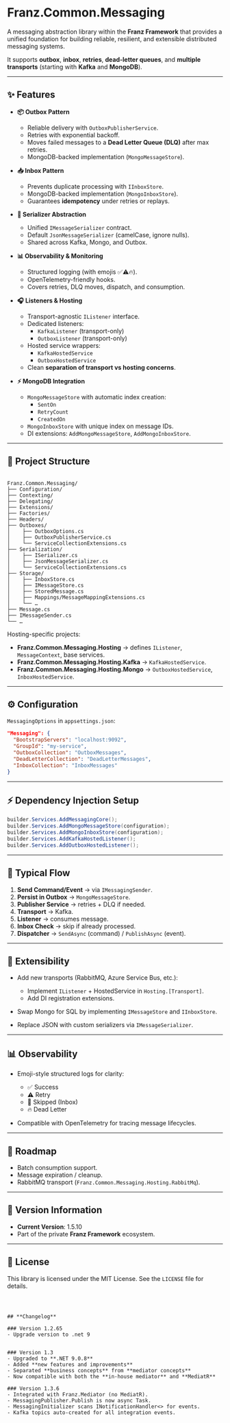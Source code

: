 ﻿
# Franz.Common.Messaging

A messaging abstraction library within the **Franz Framework** that provides a unified foundation for building reliable, resilient, and extensible distributed messaging systems.  

It supports **outbox**, **inbox**, **retries**, **dead-letter queues**, and **multiple transports** (starting with **Kafka** and **MongoDB**).

---

## ✨ Features

- **📦 Outbox Pattern**
  - Reliable delivery with `OutboxPublisherService`.
  - Retries with exponential backoff.
  - Moves failed messages to a **Dead Letter Queue (DLQ)** after max retries.
  - MongoDB-backed implementation (`MongoMessageStore`).

- **📥 Inbox Pattern**
  - Prevents duplicate processing with `IInboxStore`.
  - MongoDB-backed implementation (`MongoInboxStore`).
  - Guarantees **idempotency** under retries or replays.

- **🧩 Serializer Abstraction**
  - Unified `IMessageSerializer` contract.
  - Default `JsonMessageSerializer` (camelCase, ignore nulls).
  - Shared across Kafka, Mongo, and Outbox.

- **📊 Observability & Monitoring**
  - Structured logging (with emojis ✅⚠️🔥).
  - OpenTelemetry-friendly hooks.
  - Covers retries, DLQ moves, dispatch, and consumption.

- **🎧 Listeners & Hosting**
  - Transport-agnostic `IListener` interface.
  - Dedicated listeners:
    - `KafkaListener` (transport-only)
    - `OutboxListener` (transport-only)
  - Hosted service wrappers:
    - `KafkaHostedService`
    - `OutboxHostedService`
  - Clean **separation of transport vs hosting concerns**.

- **⚡ MongoDB Integration**
  - `MongoMessageStore` with automatic index creation:
    - `SentOn`
    - `RetryCount`
    - `CreatedOn`
  - `MongoInboxStore` with unique index on message IDs.
  - DI extensions: `AddMongoMessageStore`, `AddMongoInboxStore`.

---

## 📂 Project Structure

```

Franz.Common.Messaging/
├── Configuration/
├── Contexting/
├── Delegating/
├── Extensions/
├── Factories/
├── Headers/
├── Outboxes/
│    ├── OutboxOptions.cs
│    ├── OutboxPublisherService.cs
│    └── ServiceCollectionExtensions.cs
├── Serialization/
│    ├── ISerializer.cs
│    ├── JsonMessageSerializer.cs
│    └── ServiceCollectionExtensions.cs
├── Storage/
│    ├── InboxStore.cs
│    ├── IMessageStore.cs
│    ├── StoredMessage.cs
│    ├── Mappings/MessageMappingExtensions.cs
│    └── …
├── Message.cs
├── IMessageSender.cs
└── …

````

Hosting-specific projects:
- **Franz.Common.Messaging.Hosting** → defines `IListener`, `MessageContext`, base services.
- **Franz.Common.Messaging.Hosting.Kafka** → `KafkaHostedService`.
- **Franz.Common.Messaging.Hosting.Mongo** → `OutboxHostedService`, `InboxHostedService`.

---

## ⚙️ Configuration

`MessagingOptions` in `appsettings.json`:

```json
"Messaging": {
  "BootstrapServers": "localhost:9092",
  "GroupId": "my-service",
  "OutboxCollection": "OutboxMessages",
  "DeadLetterCollection": "DeadLetterMessages",
  "InboxCollection": "InboxMessages"
}
````

---

## ⚡ Dependency Injection Setup

```csharp
builder.Services.AddMessagingCore();
builder.Services.AddMongoMessageStore(configuration);
builder.Services.AddMongoInboxStore(configuration);
builder.Services.AddKafkaHostedListener();
builder.Services.AddOutboxHostedListener();
```

---

## 🔄 Typical Flow

1. **Send Command/Event** → via `IMessagingSender`.
2. **Persist in Outbox** → `MongoMessageStore`.
3. **Publisher Service** → retries + DLQ if needed.
4. **Transport** → Kafka.
5. **Listener** → consumes message.
6. **Inbox Check** → skip if already processed.
7. **Dispatcher** → `SendAsync` (command) / `PublishAsync` (event).

---

## 🚀 Extensibility

* Add new transports (RabbitMQ, Azure Service Bus, etc.):

  * Implement `IListener` + HostedService in `Hosting.[Transport]`.
  * Add DI registration extensions.
* Swap Mongo for SQL by implementing `IMessageStore` and `IInboxStore`.
* Replace JSON with custom serializers via `IMessageSerializer`.

---

## 📊 Observability

* Emoji-style structured logs for clarity:

  * ✅ Success
  * ⚠️ Retry
  * 🔁 Skipped (Inbox)
  * 🔥 Dead Letter
* Compatible with OpenTelemetry for tracing message lifecycles.

---

## 📌 Roadmap

* Batch consumption support.
* Message expiration / cleanup.
* RabbitMQ transport (`Franz.Common.Messaging.Hosting.RabbitMq`).

---

## 📝 Version Information

* **Current Version**: 1.5.10
* Part of the private **Franz Framework** ecosystem.

---

## 📜 License

This library is licensed under the MIT License. See the `LICENSE` file for details.

```



## **Changelog**

### Version 1.2.65
- Upgrade version to .net 9


### Version 1.3
- Upgraded to **.NET 9.0.8**
- Added **new features and improvements**
- Separated **business concepts** from **mediator concepts**
- Now compatible with both the **in-house mediator** and **MediatR**

### Version 1.3.6
- Integrated with Franz.Mediator (no MediatR).
- MessagingPublisher.Publish is now async Task.
- MessagingInitializer scans INotificationHandler<> for events.
- Kafka topics auto-created for all integration events.
